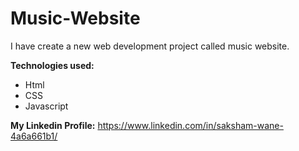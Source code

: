 # Music-Website
I have create a new web development project called music website.

**Technologies used:**

* Html
* CSS
* Javascript

**My Linkedin Profile:**
https://www.linkedin.com/in/saksham-wane-4a6a661b1/

